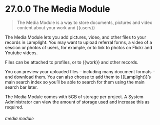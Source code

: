 # 27.0.0 The Media Module

> The Media Module is a way to store documents, pictures and video content about your work and {{users}}



The Media Module lets you add pictures, video, and other files to your records in Lamplight. You may want to upload referral forms, a video of a session or photos of users, for example, or to link to photos on Flickr and Youtube videos.

Files can be attached to profiles, or to {{work}} and other records.

You can preview your uploaded files – including many document formats – and download them. You can also choose to add them to {{Lamplight}}’s main search index so you’ll be able to search for them using the main search bar later.

The Media Module comes with 5GB of storage per project. A System Administrator can view the amount of storage used and increase this as required.


###### media module
